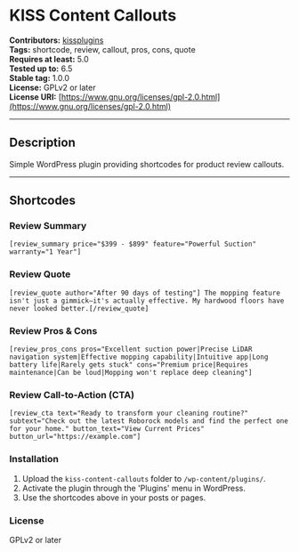 # KISS Content Callouts

**Contributors:** [kissplugins](https://github.com/kissplugins)  
**Tags:** shortcode, review, callout, pros, cons, quote  
**Requires at least:** 5.0  
**Tested up to:** 6.5  
**Stable tag:** 1.0.0  
**License:** GPLv2 or later  
**License URI:** [https://www.gnu.org/licenses/gpl-2.0.html](https://www.gnu.org/licenses/gpl-2.0.html)

---

## Description
Simple WordPress plugin providing shortcodes for product review callouts.

---

## Shortcodes

### Review Summary

`[review_summary price="$399 - $899" feature="Powerful Suction" warranty="1 Year"]`

### Review Quote

`[review_quote author="After 90 days of testing"] The mopping feature isn't just a gimmick—it's actually effective. My hardwood floors have never looked better.[/review_quote] `

### Review Pros & Cons

`[review_pros_cons pros="Excellent suction power|Precise LiDAR navigation system|Effective mopping capability|Intuitive app|Long battery life|Rarely gets stuck" cons="Premium price|Requires maintenance|Can be loud|Mopping won't replace deep cleaning"]`

### Review Call-to-Action (CTA)

`[review_cta text="Ready to transform your cleaning routine?" subtext="Check out the latest Roborock models and find the perfect one for your home." button_text="View Current Prices" button_url="https://example.com"]`

### Installation
1. Upload the `kiss-content-callouts` folder to `/wp-content/plugins/`.
2. Activate the plugin through the 'Plugins' menu in WordPress.
3. Use the shortcodes above in your posts or pages.

### License
GPLv2 or later
